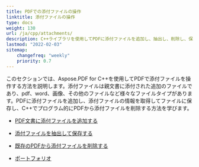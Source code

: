 ```yaml
---
title: PDFでの添付ファイルの操作 
linktitle: 添付ファイルの操作
type: docs
weight: 130
url: /ja/cpp/attachments/
description: C++ライブラリを使用してPDFに添付ファイルを追加し、抽出し、削除し、保存します。Aspose.PDF for C++でPDFポートフォリオを作成します。
lastmod: "2022-02-03"
sitemap:
    changefreq: "weekly"
    priority: 0.7
---
```


このセクションでは、Aspose.PDF for C++を使用してPDFで添付ファイルを操作する方法を説明します。添付ファイルは親文書に添付された追加のファイルであり、pdf、word、画像、その他のファイルなど様々なファイルタイプがあります。PDFに添付ファイルを追加し、添付ファイルの情報を取得してファイルに保存し、C++でプログラム的にPDFから添付ファイルを削除する方法を学びます。

- [PDF文書に添付ファイルを追加する](/pdf/ja/cpp/add-attachment-to-pdf-document/)
- [添付ファイルを抽出して保存する](/pdf/ja/cpp/extract-and-save-an-attachment/)
- [既存のPDFから添付ファイルを削除する](/pdf/ja/cpp/removing-attachment-from-an-existing-pdf/)

- [ポートフォリオ](/pdf/ja/cpp/portfolio/)